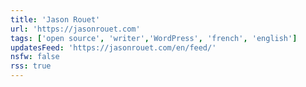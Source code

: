 ```yaml
---
title: 'Jason Rouet'
url: 'https://jasonrouet.com'
tags: ['open source', 'writer','WordPress', 'french', 'english']
updatesFeed: 'https://jasonrouet.com/en/feed/'
nsfw: false
rss: true
---
```

